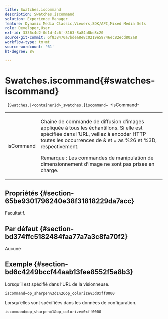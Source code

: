 ```yaml
---
title: Swatches.iscommand
description: Swatches.iscommand
solution: Experience Manager
feature: Dynamic Media Classic,Viewers,SDK/API,Mixed Media Sets
role: Developer,User
exl-id: 3336c4d2-0d1d-4c6f-8163-8a84a8be8c20
source-git-commit: 6f838470a7bdea8e8c0219e59746ec82ecd802a8
workflow-type: tm+mt
source-wordcount: '61'
ht-degree: 8%

---
```


# Swatches.iscommand{#swatches-iscommand}

` [Swatches.|<containerId>_swatches.]iscommand= *`isCommand`*`

<table id="table_43A84C1044574A6FAB8CE67D71AAD5EC"> 
 <tbody> 
  <tr> 
   <td colname="col1"> <p> <span class="codeph"> <span class="varname"> isCommand</span> </span> </p> </td> 
   <td colname="col2"> <p> Chaîne de commande de diffusion d’images appliquée à tous les échantillons. Si elle est spécifiée dans l’URL, veillez à encoder HTTP toutes les occurrences de <span class="codeph"> &amp;</span> et <span class="codeph"> =</span> as <span class="codeph"> %26</span> et <span class="codeph"> %3D</span>, respectivement. </p> <p> <p>Remarque : Les commandes de manipulation de dimensionnement d’image ne sont pas prises en charge. </p> </p> </td> 
  </tr> 
 </tbody> 
</table>

## Propriétés {#section-65be9301796240e38f31818229da7acc}

Facultatif.

## Par défaut {#section-bd374ffc5182484faa77a7a3c8fa70f2}

Aucune

## Exemple {#section-bd6c4249bccf44aab13fee8552f5a8b3}

Lorsqu’il est spécifié dans l’URL de la visionneuse.

`iscommand=op_sharpen%3d1%26op_colorize%3d0xff0000`

Lorsqu’elles sont spécifiées dans les données de configuration.

`iscommand=op_sharpen=1&op_colorize=0xff0000`
